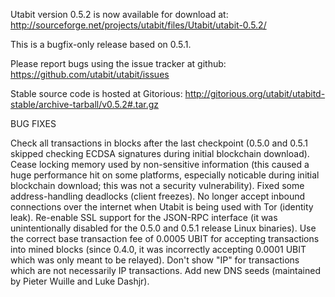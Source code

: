 Utabit version 0.5.2 is now available for download at:
http://sourceforge.net/projects/utabit/files/Utabit/utabit-0.5.2/

This is a bugfix-only release based on 0.5.1.

Please report bugs using the issue tracker at github:
https://github.com/utabit/utabit/issues

Stable source code is hosted at Gitorious:
http://gitorious.org/utabit/utabitd-stable/archive-tarball/v0.5.2#.tar.gz

BUG FIXES

Check all transactions in blocks after the last checkpoint (0.5.0 and 0.5.1 skipped checking ECDSA signatures during initial blockchain download).
Cease locking memory used by non-sensitive information (this caused a huge performance hit on some platforms, especially noticable during initial blockchain download; this was
not a security vulnerability).
Fixed some address-handling deadlocks (client freezes).
No longer accept inbound connections over the internet when Utabit is being used with Tor (identity leak).
Re-enable SSL support for the JSON-RPC interface (it was unintentionally disabled for the 0.5.0 and 0.5.1 release Linux binaries).
Use the correct base transaction fee of 0.0005 UBIT for accepting transactions into mined blocks (since 0.4.0, it was incorrectly accepting 0.0001 UBIT which was only meant to be relayed).
Don't show "IP" for transactions which are not necessarily IP transactions.
Add new DNS seeds (maintained by Pieter Wuille and Luke Dashjr).
